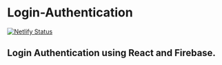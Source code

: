 # Login-Authentication
[![Netlify Status](https://api.netlify.com/api/v1/badges/de69a2a9-b665-43b4-9544-a4144b28fdeb/deploy-status)](https://app.netlify.com/sites/sshivams/deploys)

## Login Authentication using React and Firebase.
